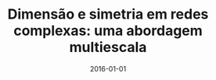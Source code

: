 ---
title: "Dimensão e simetria em redes complexas: uma abordagem multiescala"
collection: publications
permalink: /publication/2016-silva2016dimensao
authors: "F. N. Silva, L. da F. Costa"
date: 2016-01-01
venue: 'Ph. D. Thesis'
bibtex: "silva2016dimensao.bib"
paperurl: 'http://www.teses.usp.br/teses/disponiveis/76/76132/tde-17122015-145908/en.php'
---